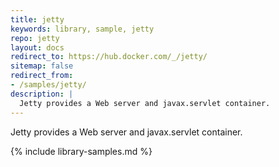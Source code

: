 ```yaml
---
title: jetty
keywords: library, sample, jetty
repo: jetty
layout: docs
redirect_to: https://hub.docker.com/_/jetty/
sitemap: false
redirect_from:
- /samples/jetty/
description: |
  Jetty provides a Web server and javax.servlet container.
---
```


Jetty provides a Web server and javax.servlet container.


{% include library-samples.md %}
